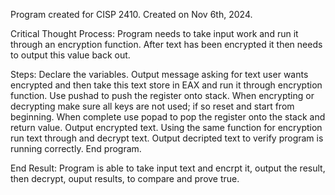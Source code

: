 Program created for CISP 2410. Created on Nov 6th, 2024.

Critical Thought Process:
Program needs to take input work and run it through an encryption function. After text has been encrypted it then needs to output this value back out.

Steps:
Declare the variables.
Output message asking for text user wants encrypted and then take this text store in EAX and run it through encryption function.
Use pushad to push the register onto stack.
When encrypting or decrypting make sure all keys are not used; if so reset and start from beginning.
When complete use popad to pop the register onto the stack and return value.
Output encrypted text.
Using the same function for encryption run text through and decrypt text.
Output decripted text to verify program is running correctly.
End program.

End Result:
Program is able to take input text and encrpt it, output the result, then decrypt, ouput results, to compare and prove true.

